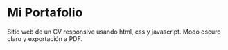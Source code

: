
# Mi Portafolio
Sitio web de un CV responsive usando html, css y javascript. Modo oscuro claro y exportación a PDF.
